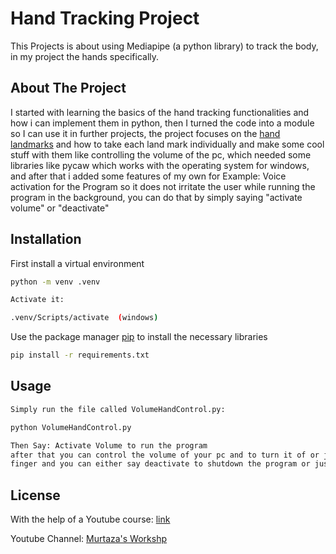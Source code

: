 # Hand Tracking Project

This Projects is about using Mediapipe (a python library) to track the body, in my project the hands specifically.

## About The Project
I started with learning the basics of the hand tracking functionalities and how i can implement them in python, then I turned the code into a module so I can use it in further projects, the project focuses on the [hand landmarks](https://mediapipe.readthedocs.io/en/latest/solutions/hands.html) and how to take each land mark individually and make some cool stuff with them like controlling the volume of the pc, which needed some libraries like pycaw which works with the operating system for windows, and after that i added some features of my own for Example:
Voice activation for the Program so it does not irritate the user while running the program in the background,
you can do that by simply saying "activate volume" or "deactivate" 

## Installation

First install a virtual environment
```bash
python -m venv .venv

Activate it:

.venv/Scripts/activate  (windows)


```


Use the package manager [pip](https://pip.pypa.io/en/stable/) to install the necessary libraries

```bash
pip install -r requirements.txt
```

## Usage

```bash
Simply run the file called VolumeHandControl.py:

python VolumeHandControl.py

Then Say: Activate Volume to run the program 
after that you can control the volume of your pc and to turn it of or just save the volume level raise the middle 
finger and you can either say deactivate to shutdown the program or just keep it running by not doing anything 
```


## License

With the help of a Youtube course: [link](https://www.youtube.com/watch?v=01sAkU_NvOY) 

Youtube Channel: [Murtaza's Workshp](https://www.youtube.com/channel/UCYUjYU5FveRAscQ8V21w81A)
